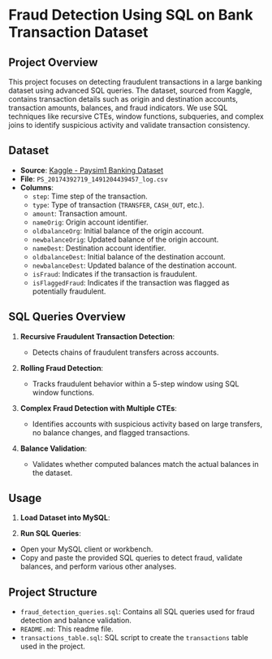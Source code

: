 
# Fraud Detection Using SQL on Bank Transaction Dataset

## Project Overview
This project focuses on detecting fraudulent transactions in a large banking dataset using advanced SQL queries. The dataset, sourced from Kaggle, contains transaction details such as origin and destination accounts, transaction amounts, balances, and fraud indicators. We use SQL techniques like recursive CTEs, window functions, subqueries, and complex joins to identify suspicious activity and validate transaction consistency.

## Dataset
- **Source**: [Kaggle - Paysim1 Banking Dataset](https://www.kaggle.com/datasets/ealaxi/paysim1)
- **File**: `PS_20174392719_1491204439457_log.csv`
- **Columns**:
  - `step`: Time step of the transaction.
  - `type`: Type of transaction (`TRANSFER`, `CASH_OUT`, etc.).
  - `amount`: Transaction amount.
  - `nameOrig`: Origin account identifier.
  - `oldbalanceOrg`: Initial balance of the origin account.
  - `newbalanceOrig`: Updated balance of the origin account.
  - `nameDest`: Destination account identifier.
  - `oldbalanceDest`: Initial balance of the destination account.
  - `newbalanceDest`: Updated balance of the destination account.
  - `isFraud`: Indicates if the transaction is fraudulent.
  - `isFlaggedFraud`: Indicates if the transaction was flagged as potentially fraudulent.

## SQL Queries Overview
1. **Recursive Fraudulent Transaction Detection**:
   - Detects chains of fraudulent transfers across accounts.
   
2. **Rolling Fraud Detection**:
   - Tracks fraudulent behavior within a 5-step window using SQL window functions.
   
3. **Complex Fraud Detection with Multiple CTEs**:
   - Identifies accounts with suspicious activity based on large transfers, no balance changes, and flagged transactions.

4. **Balance Validation**:
   - Validates whether computed balances match the actual balances in the dataset.

## Usage
1. **Load Dataset into MySQL**:

2. **Run SQL Queries**:
- Open your MySQL client or workbench.
- Copy and paste the provided SQL queries to detect fraud, validate balances, and perform various other analyses.

## Project Structure
- `fraud_detection_queries.sql`: Contains all SQL queries used for fraud detection and balance validation.
- `README.md`: This readme file.
- `transactions_table.sql`: SQL script to create the `transactions` table used in the project.


